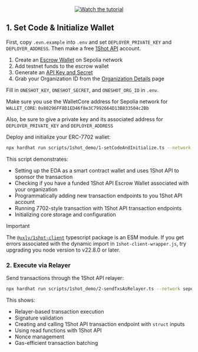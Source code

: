 <div align="center">
  <a href="https://youtu.be/m0ZrWnOVSco">
    <img src="https://img.youtube.com/vi/m0ZrWnOVSco/hqdefault.jpg" alt="Watch the tutorial">
  </a>
</div>

## 1. Set Code & Initialize Wallet

First, copy `.evn.example` into `.env` and set `DEPLOYER_PRIVATE_KEY` and `DEPLOYER_ADDRESS`. Then make a free [1Shot API](https://1shotapi.com) account.
1. Create an [Escrow Wallet](https://app.1shotapi.com/escrow-wallets) on Sepolia network
2. Add testnet funds to the escrow wallet
3. Generate an [API Key and Secret](https://app.1shotapi.com/api-keys)
4. Grab your Organization ID from the [Organization Details](https://app.1shotapi.com/organizations) page

Fill in `ONESHOT_KEY`, `ONESHOT_SECRET`, and `ONESHOT_ORG_ID` in `.env`.

Make sure you use the WalletCore address for Sepolia network for `WALLET_CORE`: `0x80296FF8D1ED46f8e3C7992664D13B833504c2Bb`

Also, be sure to give a private key and its associated address for `DEPLOYER_PRIVATE_KEY` and `DEPLOYER_ADDRESS`

Deploy and initialize your ERC-7702 wallet:

```bash
npx hardhat run scripts/1shot_demo/1-setCodeAndInitialize.ts --network sepolia
```

This script demonstrates:

- Setting up the EOA as a smart contract wallet and uses 1Shot API to sponsor the transaction
- Checking if you have a funded 1Shot API Escrow Wallet associated with your organization
- Programmatically adding new transaction endpoints to you 1Shot API account
- Running 7702-style transaction with 1Shot API transaction endpoints
- Initializing core storage and configuration

 > [!IMPORTANT]
 > The [`@uxly/1shot-client`](https://www.npmjs.com/package/@uxly/1shot-client) typescript package is an ESM module. If you get errors associated with the dynamic import in `1shot-client-wrapper.js`, try upgrading you node version to v22.8.0 or later.

### 2. Execute via Relayer

Send transactions through the 1Shot API relayer:

```bash
npx hardhat run scripts/1shot_demo/2-sendTxsAsRelayer.ts --network sepolia
```

This shows:

- Relayer-based transaction execution
- Signature validation
- Creating and calling 1Shot API transaction endpoint with `struct` inputs
- Using read functions with 1Shot API
- Nonce management
- Gas-efficient transaction batching